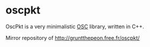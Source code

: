 oscpkt
======

OscPkt is a very minimalistic [OSC](http://opensoundcontrol.org/introduction-osc) library, written in C++.

Mirror repository of http://gruntthepeon.free.fr/oscpkt/
